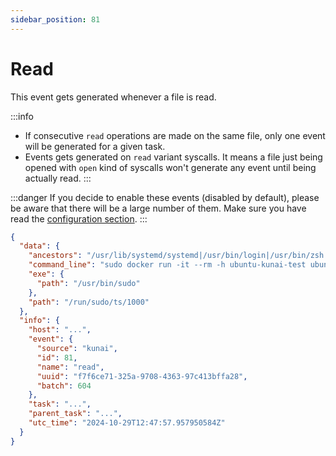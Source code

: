 ```yaml
---
sidebar_position: 81
---
```


# Read

This event gets generated whenever a file is read.

:::info
* If consecutive `read` operations are made on the same file, only one event will be generated for a given task.
* Events gets generated on `read` variant syscalls. It means a file just being opened with `open` kind of syscalls won't generate any event until being actually read.
:::

:::danger
If you decide to enable these events (disabled by default), please be aware that there will be a large number of them. Make sure you have read the [configuration section](../configuration.md).
:::

```json
{
  "data": {
    "ancestors": "/usr/lib/systemd/systemd|/usr/bin/login|/usr/bin/zsh|/usr/bin/bash|/usr/bin/xinit|/usr/bin/i3|/usr/bin/bash|/usr/bin/urxvt|/usr/bin/zsh|/usr/bin/bash",
    "command_line": "sudo docker run -it --rm -h ubuntu-kunai-test ubuntu:latest ls -hail",
    "exe": {
      "path": "/usr/bin/sudo"
    },
    "path": "/run/sudo/ts/1000"
  },
  "info": {
    "host": "...",
    "event": {
      "source": "kunai",
      "id": 81,
      "name": "read",
      "uuid": "f7f6ce71-325a-9708-4363-97c413bffa28",
      "batch": 604
    },
    "task": "...",
    "parent_task": "...",
    "utc_time": "2024-10-29T12:47:57.957950584Z"
  }
}
```


